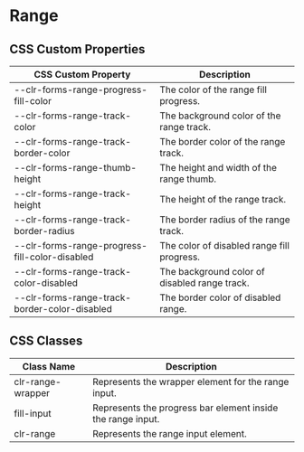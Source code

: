 # Range

## CSS Custom Properties

| CSS Custom Property                            | Description                                   |
| ---------------------------------------------- | --------------------------------------------- |
| --clr-forms-range-progress-fill-color          | The color of the range fill progress.         |
| --clr-forms-range-track-color                  | The background color of the range track.      |
| --clr-forms-range-track-border-color           | The border color of the range track.          |
| --clr-forms-range-thumb-height                 | The height and width of the range thumb.      |
| --clr-forms-range-track-height                 | The height of the range track.                |
| --clr-forms-range-track-border-radius          | The border radius of the range track.         |
| --clr-forms-range-progress-fill-color-disabled | The color of disabled range fill progress.    |
| --clr-forms-range-track-color-disabled         | The background color of disabled range track. |
| --clr-forms-range-track-border-color-disabled  | The border color of disabled range.           |

## CSS Classes

| Class Name        | Description                                                 |
| ----------------- | ----------------------------------------------------------- |
| clr-range-wrapper | Represents the wrapper element for the range input.         |
| fill-input        | Represents the progress bar element inside the range input. |
| clr-range         | Represents the range input element.                         |
